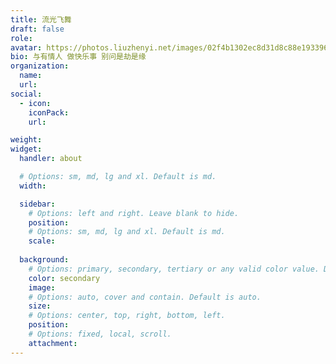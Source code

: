 ```yaml
---
title: 流光飞舞
draft: false
role:
avatar: https://photos.liuzhenyi.net/images/02f4b1302ec8d31d8c88e193396f6fd4.png
bio: 与有情人 做快乐事 别问是劫是缘
organization:
  name:
  url:
social:
  - icon:
    iconPack:
    url:

weight:
widget:
  handler: about

  # Options: sm, md, lg and xl. Default is md.
  width:

  sidebar:
    # Options: left and right. Leave blank to hide.
    position:
    # Options: sm, md, lg and xl. Default is md.
    scale:
  
  background:
    # Options: primary, secondary, tertiary or any valid color value. Default is primary.
    color: secondary
    image:
    # Options: auto, cover and contain. Default is auto.
    size:
    # Options: center, top, right, bottom, left.
    position:
    # Options: fixed, local, scroll.
    attachment: 
---
```

